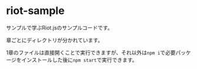 # riot-sample
サンプルで学ぶRiot.jsのサンプルコードです。

章ごとにディレクトリが分かれています。

1章のファイルは直接開くことで実行できますが、それ以外は`npm i`で必要パッケージをインストールした後に`npm start`で実行できます。
